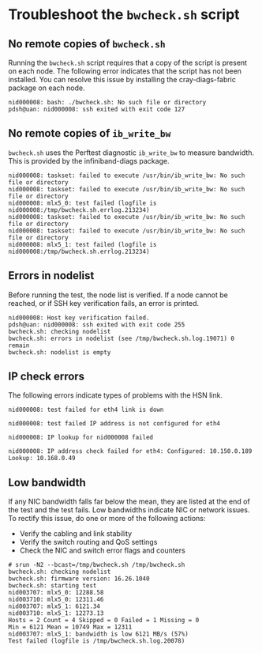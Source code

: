 # Troubleshoot the `bwcheck.sh` script

## No remote copies of `bwcheck.sh`

Running the `bwcheck.sh` script requires that a copy of the script is present on each node. The following error indicates that the script has not been installed. You can resolve this issue by installing the cray-diags-fabric package on each node.

```screen
nid000008: bash: ./bwcheck.sh: No such file or directory
pdsh@uan: nid000008: ssh exited with exit code 127
```

## No remote copies of `ib_write_bw`

`bwcheck.sh` uses the Perftest diagnostic `ib_write_bw` to measure bandwidth. This is provided by the infiniband-diags package.

```screen
nid000008: taskset: failed to execute /usr/bin/ib_write_bw: No such file or directory
nid000008: taskset: failed to execute /usr/bin/ib_write_bw: No such file or directory
nid000008: mlx5_0: test failed (logfile is nid000008:/tmp/bwcheck.sh.errlog.213234)
nid000008: taskset: failed to execute /usr/bin/ib_write_bw: No such file or directory
nid000008: taskset: failed to execute /usr/bin/ib_write_bw: No such file or directory
nid000008: mlx5_1: test failed (logfile is nid000008:/tmp/bwcheck.sh.errlog.213234)
```

## Errors in nodelist

Before running the test, the node list is verified. If a node cannot be reached, or if SSH key verification fails, an error is printed.

```screen
nid000008: Host key verification failed.
pdsh@uan: nid000008: ssh exited with exit code 255
bwcheck.sh: checking nodelist
bwcheck.sh: errors in nodelist (see /tmp/bwcheck.sh.log.19071) 0 remain
bwcheck.sh: nodelist is empty
```

## IP check errors

The following errors indicate types of problems with the HSN link.

```screen
nid000008: test failed for eth4 link is down
```

```screen
nid000008: test failed IP address is not configured for eth4
```

```screen
nid000008: IP lookup for nid000008 failed
```

```screen
nid000008: IP address check failed for eth4: Configured: 10.150.0.189 Lookup: 10.168.0.49
```

## Low bandwidth

If any NIC bandwidth falls far below the mean, they are listed at the end of the test and the test fails. Low bandwidths indicate NIC or network issues. To rectify this issue, do one or more of the following actions:

- Verify the cabling and link stability
- Verify the switch routing and QoS settings
- Check the NIC and switch error flags and counters

```screen
# srun -N2 --bcast=/tmp/bwcheck.sh /tmp/bwcheck.sh
bwcheck.sh: checking nodelist
bwcheck.sh: firmware version: 16.26.1040
bwcheck.sh: starting test
nid003707: mlx5_0: 12288.58
nid003710: mlx5_0: 12311.46
nid003707: mlx5_1: 6121.34
nid003710: mlx5_1: 12273.13
Hosts = 2 Count = 4 Skipped = 0 Failed = 1 Missing = 0
Min = 6121 Mean = 10749 Max = 12311
nid003707: mlx5_1: bandwidth is low 6121 MB/s (57%)
Test failed (logfile is /tmp/bwcheck.sh.log.20078)
```
